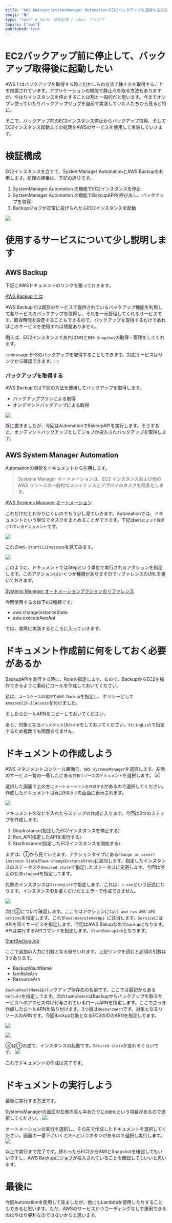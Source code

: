 ```yaml
---
title: "AWS BakcupとSystemsManager AutomationでEC2バックアップを運用する方法"
emoji: "🐈"
type: "tech" # tech: 技術記事 / idea: アイデア
topics: ["aws"]
published: true
---
```


# EC2バックアップ前に停止して、バックアップ取得後に起動したい
AWSではバックアップを取得する時に何かしらの方法で静止点を取得することを推奨されています。アプリケーションの機能で静止点を取る方法もありますが、やはりインスタンスを停止することは割と一般的だと思います。今までオンプレ使っていたりバックアップジョブを自前で実装していた人たちから見ると特に。

そこで、バックアップ前のEC2インスタンス停止からバックアップ取得、そしてEC2インスタンス起動までの処理をAWSのサービスを使用して実装していきます。

# 検証構成
EC2インスタンスを立てて、SystemManager AutomationとAWS Backupを利用します。処理の順番は、下記の通りです。

1. SystemManager Automation の機能でEC2インスタンスを停止
2. SystemManager Automation の機能でBakcupAPIを呼び出し、バックアップを取得
3. Backupジョブが正常に投げられたらEC2インスタンスを起動

![](https://storage.googleapis.com/zenn-user-upload/62oqy1o6vao6hq45c67jccrqmy3u)

# 使用するサービスについて少し説明します

## AWS Backup 
下記にAWSドキュメントのリンクを張っておきます。

[AWS Backup とは](https://docs.aws.amazon.com/ja_jp/aws-backup/latest/devguide/whatisbackup.html)

AWS Backupでは既存のサービスで提供されているバックアップ機能を利用して各サービスのバックアップを取得し、それを一元管理してくれるサービスです。取得時間を設定することもできるので、バックアップを取得するだけであればこのサービスを使用すれば問題ありません。

例えば、EC2インスタンスであれば`AMI`と`EBS Snapshot`の取得・管理をしてくれます。

:::message
EFSのバックアップを取得することもできます。対応サービスはリンクから確認できます。
:::

### バックアップを取得する
AWS Backupでは下記の方法を使用してバックアップを取得します。

* バックアッププランによる取得
* オンデマンドバックアップによる取得

![](https://storage.googleapis.com/zenn-user-upload/i3l0389qyppo89ausudtd3lyxptx)

既に書きましたが、今回はAutomationでBakcupAPIを実行します。そうすると、オンデマンドバックアップとしてジョブが投入されバックアップを取得します。

## AWS System Manager Automation
Automationの機能をドキュメントから引用します。

> Systems Manager オートメーションは、EC2 インスタンスおよび他の AWS リソースの一般的なメンテナンスとデプロイのタスクを簡素化します。

[AWS Systems Manager オートメーション](https://docs.aws.amazon.com/ja_jp/systems-manager/latest/userguide/systems-manager-automation.html)

これだけだとわかりにくいのでもう少し見ていきます。Automationでは、ドキュメントという単位でタスクをまとめることができます。下記は`AWSによって管理されているドキュメント`です。

![](https://storage.googleapis.com/zenn-user-upload/vpmb1a0ae5uthh71669suy1n71w0)


これの`AWS-StartEC2Instance`を見てみます。

![](https://storage.googleapis.com/zenn-user-upload/tkz79c2irtszuisnrqgp2yji4lec)

このように、ドキュメントではStepという単位で実行されるアクションを指定します。このアクションはいくつか種類がありますのでリファレンスのURLを書いておきます。

[Systems Manager オートメーションアクションのリファレンス](https://docs.aws.amazon.com/ja_jp/systems-manager/latest/userguide/automation-actions.html#automation-action-changestate)

今回使用するのは下の2種類です。

* aws:changeInstanceState
* aws:executeAwsApi 

では、実際に実装するところに入っていきます。

# ドキュメント作成前に何をしておく必要があるか
BackupAPIを実行する時に、Roleを指定します。なので、BackupからEC2を操作できるように事前にロールを作成しておいてください。

私は、`ユースケースの選択`で`AWS Backup`を指定し、ポリシーとして`AmazonEC2FullAccess`を付けました。

そしたらロールARNをコピーしておいてください。

あと、対象となる`インスタンスIDのメモ`をしておいてください。`StringList`で指定するため複数でも問題ありません。

# ドキュメントの作成しよう
AWS マネジメントコンソール画面で、`AWS SystemsManager`を選択します。左側のサービス一覧の一番したにある`共有リソース`の`ドキュメント`を選択します。
![](https://storage.googleapis.com/zenn-user-upload/2bnzzdf4pkyt02hhgb8qb59fnfpc)

選択した画面で上の方に`オートメーションを作成する`があるので選択してください。作成したドキュメントは`自己所有タブ`の画面に表示されます。

![](https://storage.googleapis.com/zenn-user-upload/x2q6nogihprugh59z8ezyt018uez)

ドキュメント名などを入れたらステップの作成に入ります。今回は3つのステップを作成します。

1. StopInstance(指定したEC2インスタンスを停止する)
2. Run_API(指定したAPIを実行する)
3. StartInstance(指定したEC2インスタンスを開始する)

まずは、①から見ていきます。アクションタイプにある`Change or assert instance State`が`aws:changeInstanceState`に該当します。指定したインスタンスのステータスを`Desired state`で指定したステータスに変更します。今回は停止のため`stopped`を指定してます。

対象のインスタンスは`StringList`で指定します。これは`- i-xxx`という記述になります。インスタンスIDを書くだけだとエラーで作成できません。

![](https://storage.googleapis.com/zenn-user-upload/8rjtaymk0hoj2my38tphow84gp1e)

次に②について確認します。ここではアクションに`Call and run AWS API actions`を指定します。これが`aws:executeAwsApi `に該当します。`Service`にはAPIを叩くサービスを指定します。今回はAWS Bakupなので`backup`になります。APIは実行するAPIコマンドを指定します。`StartBakcupJob`となります。

[StartBackupJob](https://docs.aws.amazon.com/ja_jp/aws-backup/latest/devguide/API_StartBackupJob.html)

ここで追加の入力に引数となる値をいれます。上記リンクを読むと必須の引数は3つあります。

* BackupVaultName
* IamRoleArn
* ResourceArn

`BackupVaultName`はバックアップ保存先の名前です。ここでは最初からある`Default`を指定してます。次の`IamRoleArn`はBackupからバックアップを取るサービスへのアクセス件げ付与されているロールARNを指定します。ここでさっき作成したロールARNを貼り付けます。3つ目は`ResourceArn`です。対象となるリソースのARNです。今回Backup対象となるEC2のIDのARNを指定してます。

![](https://storage.googleapis.com/zenn-user-upload/rmqeoyuvy389ym5qajrjnqg07ybf)

![](https://storage.googleapis.com/zenn-user-upload/cadsvrk1792o1veqviisnkfhi79o)


③は①の逆で、インスタンスの起動です。`Desired state`が変わるぐらいです。
![](https://storage.googleapis.com/zenn-user-upload/ulfxo07c0nm2d6liqm6imhkg2qke)

これでドキュメントの作成は完了です。

# ドキュメントの実行しよう
最後に実行する方法です。

SystemsManagerの画面の左側の真ん中あたりに`自動化`という項目があるので選択してください。
![](https://storage.googleapis.com/zenn-user-upload/28qp1af9heljm4solm096718eyai)

オートメーションの実行を選択し、その先で作成したドキュメントを選択してください。画面の一番下にいくと`次へ`というボタンがあるので選択し実行します。
![](https://storage.googleapis.com/zenn-user-upload/93y3iv8jh864uwugwilcdozqq8iq)

以上で実行まで完了です。終わったらEC2からAMIとSnapshotを確認してもいいですし、AWS Backupにジョブが投入されていることを確認してもいいと思います。

# 最後に
今回Automationを使用して見ましたが、他にもLambdaを使用したりすることもできると思います。ただ、AWSのサービスかつコーディングなしで運用できるのはやはり便利なのではないかなと思います。
